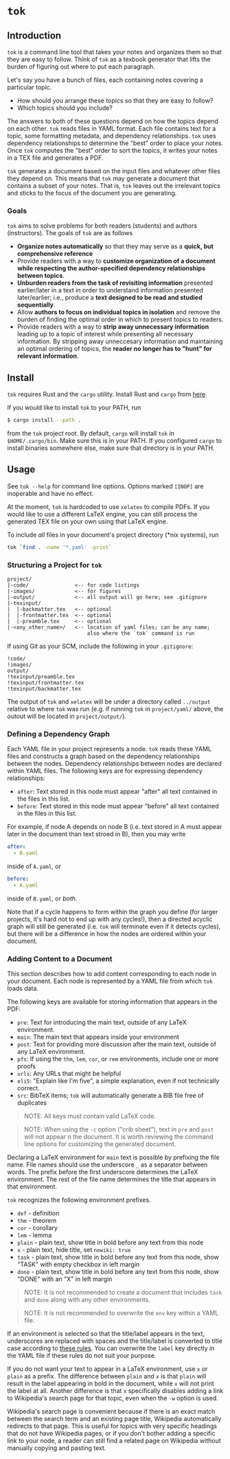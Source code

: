 # `tok`

## Introduction

`tok` is a command line tool that takes your notes and organizes them so
that they are easy to follow.
Think of `tok` as a texbook generator that lifts the burden of figuring
out where to put each paragraph.

Let's say you have a bunch of files, each containing notes covering a
particular topic.

- How should you arrange these topics so that they are easy to follow?
- Which topics should you include?

The answers to both of these questions depend on how the topics depend
on each other.
`tok` reads files in YAML format.
Each file contains text for a topic, some formatting metadata, and
dependency relationships.
`tok` uses dependency relationships to determine the "best" order to place
your notes.
Once `tok` computes the "best" order to sort the topics, it writes your
notes in a TEX file and generates a PDF.

`tok` generates a document based on the input files and whatever other
files they depend on.
This means that `tok` may generate a document that contains a subset of
your notes.
That is, `tok` leaves out the irrelevant topics and sticks to the focus of
the document you are generating.

### Goals

`tok` aims to solve problems for both readers (students) and authors
(instructors).
The goals of `tok` are as follows

- **Organize notes automatically** so that they may serve as a **quick,
  but comprehensive reference**
- Provide readers with a way to **customize organization of a document
  while respecting the author-specified dependency relationships between
  topics**.
- **Unburden readers from the task of revisiting information** presented
  earlier/later in a text in order to understand information presented
  later/earlier; i.e., produce a **text designed to be read and studied
  sequentially**.
- Allow **authors to focus on individual topics in isolation** and
  remove the burden of finding the optimal order in which to present
  topics to readers.
- Provide readers with a way to **strip away unnecessary information**
  leading up to a topic of interest while presenting all necessary
  information.
  By stripping away unneccesary information and maintaining an optimal
  ordering of topics, the **reader no longer has to "hunt" for relevant
  information**.

## Install

`tok` requires Rust and the `cargo` utility.
Install Rust and `cargo` from
[here](https://www.rust-lang.org/tools/install).

If you would like to install `tok` to your PATH, run

```sh
$ cargo install --path .
```

from the `tok` project root.
By default, `cargo` will install `tok` in `$HOME/.cargo/bin`.
Make sure this is in your PATH.
If you configured `cargo` to install binaries somewhere else, make sure
that directory is in your PATH.

## Usage

See `tok --help` for command line options.
Options marked `[INOP]` are inoperable and have no effect.

At the moment, `tok` is hardcoded to use `xelatex` to compile PDFs.
If you would like to use a different LaTeX engine, you can still process
the generated TEX file on your own using that LaTeX engine.

To include _all_ files in your document's project directory (*nix
systems), run

```sh
tok `find . -name '*.yaml' -print`
```

### Structuring a Project for `tok`

```
project/
|-code/               <-- for code listings
|-images/             <-- for figures
|-output/             <-- all output will go here; see .gitignore
|-texinput/
|  |-backmatter.tex   <-- optional
|  |-frontmatter.tex  <-- optional
|  |-preamble.tex     <-- optional
|-<any_other_name>/   <-- location of yaml files; can be any name;
                          also where the `tok` command is run
```

If using Git as your SCM, include the following in your `.gitignore`:

```
!code/
!images/
output/
!texinput/preamble.tex
!texinput/frontmatter.tex
!texinput/backmatter.tex
```

The output of `tok` and `xelatex` will be under a directory called
`../output` relative to where `tok` was run (e.g. if running `tok` in
`project/yaml/` above, the outout will be located in `project/output/`).

### Defining a Dependency Graph

Each YAML file in your project represents a node.
`tok` reads these YAML files and constructs a graph based on the
dependency relationships between the nodes.
Dependency relationships between nodes are declared within YAML files.
The following keys are for expressing dependency relationships:

 - `after`: Text stored in this node must appear "after" all text
   contained in the files in this list.
 - `before`: Text stored in this node must appear "before" all text
   contained in the files in this list.

For example, if node A depends on node B (i.e. text stored in A must
appear later in the document than text stroed in B), then you may write

```yaml
after:
  - B.yaml
```

inside of `A.yaml`, or

```yaml
before:
  - A.yaml
```

inside of `B.yaml`, or _both_.

Note that if a cycle happens to form within the graph you define (for
larger projects, it's hard not to end up with any cycles!), then a
directed acyclic graph will still be generated (i.e. `tok` will
terminate even if it detects cycles), but there will be a difference in
how the nodes are ordered within your document.

### Adding Content to a Document

This section describes how to add content corresponding to each node in
your document.
Each node is represented by a YAML file from which `tok` loads data.

The following keys are available for storing information that appears in
the PDF:

 - `pre`: Text for introducing the main text, outside of any LaTeX
   environment.
 - `main`: The main text that appears inside your environment
 - `post`: Text for providing more discussion after the main text,
   outside of any LaTeX environment.
 - `pfs`: If using the `thm`, `lem`, `cor`, or `rem` environments,
   include one or more proofs
 - `urls`: Any URLs that might be helpful
 - `eli5`: "Explain like I'm five", a simple explanation, even if not
   technically correct.
 - `src`: BibTeX items; `tok` will automatically generate a BIB file
   free of duplicates

> NOTE: All keys must contain valid LaTeX code.

> NOTE: When using the `-c` option ("crib sheet"), text in `pre` and
> `post` will not appear n the document.
> It is worth reviewing the command line options for customizing the
> generated document.

Declaring a LaTeX environment for `main` text is possible by prefixing
the file name.
File names should use the underscore `_` as a separator between words.
The prefix before the first underscore determines the LaTeX environment.
The rest of the file name determines the title that appears in that
environment.

`tok` recognizes the following environment prefixes.

- `def` - definition
- `thm` - theorem
- `cor` - corollary
- `lem` - lemma
- `plain` - plain text, show title in bold before any text from this
  node
- `x` - plain text, hide title, set `nowiki: true`
- `task` - plain text, show title in bold before any text from this
  node, show "TASK" with empty checkbox in left margin
- `done` - plain text, show title in bold before any text from this
  node, show "DONE" with an "X" in left margin

> NOTE: It is not recommended to create a document that includes `task`
> and `done` along with any other environments.

> NOTE: It is not recommended to overwrite the `env` key within a YAML
> file.

If an environment is selected so that the title/label appears in the
text, underscores are replaced with spaces and the title/label is
converted to title case according to [these
rules](https://daringfireball.net/2008/05/title_case).
You can overwrite the `label` key directly in the YAML file if these
rules do not suit your purpose.

If you do not want your text to appear in a LaTeX environment, use
`x` or `plain` as a prefix.
The difference between `plain` and `x` is that `plain` will result in
the label appearing in bold in the document, while `x` will not print
the label at all.
Another difference is that `x` specifically disables adding a link to
Wikipedia's search page for that topic, even when the `-w` option is
used.

Wikipedia's search page is convenient because if there is an exact match
between the search term and an existing page title, Wikipedia
automatically redirects to that page.
This is useful for topics with very specific headings that do not have
Wikipedia pages, or if you don't bother adding a specific link to your
node, a reader can still find a related page on Wikipedia without
manually copying and pasting text.
